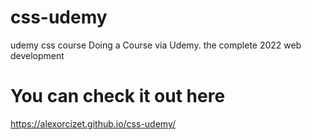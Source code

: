 # css-udemy
udemy css course
Doing a Course via Udemy. the complete 2022 web development

# You can check it out here
https://alexorcizet.github.io/css-udemy/
